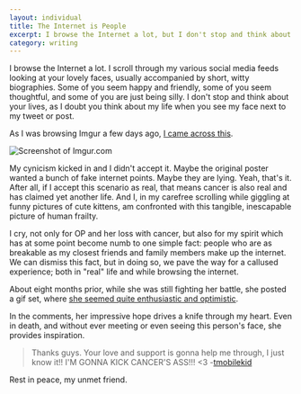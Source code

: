 ```yaml
---
layout: individual
title: The Internet is People
excerpt: I browse the Internet a lot, but I don't stop and think about your lives, as I doubt you think about my life when you see my face next to a ludicrous tweet.
category: writing
---
```


I browse the Internet a lot. I scroll through my various social media feeds looking at your lovely faces, usually accompanied by short, witty biographies. Some of you seem happy and friendly, some of you seem thoughtful, and some of you are just being silly. I don't stop and think about your lives, as I doubt you think about my life when you see my face next to my tweet or post.

As I was browsing Imgur a few days ago, [I came across this](http://imgur.com/gallery/Iaul0Mg).

<img src="{{site.url}}img/in-writings/op-cancer.png" alt="Screenshot of Imgur.com">

My cynicism kicked in and I didn't accept it. Maybe the original poster wanted a bunch of fake internet points. Maybe they are lying. Yeah, that's it. After all, if I accept this scenario as real, that means cancer is also real and has claimed yet another life. And I, in my carefree scrolling while giggling at funny pictures of cute kittens, am confronted with this tangible, inescapable picture of human frailty. 

I cry, not only for OP and her loss with cancer, but also for my spirit which has at some point become numb to one simple fact: people who are as breakable as my closest friends and family members make up the internet. We can dismiss this fact, but in doing so, we pave the way for a callused experience; both in "real" life and while browsing the internet.

About eight months prior, while she was still fighting her battle, she posted a gif set, where [she seemed quite enthusiastic and optimistic](http://imgur.com/gallery/iSrdq).

In the comments, her impressive hope drives a knife through my heart. Even in death, and without ever meeting or even seeing this person's face, she provides inspiration.

> Thanks guys. Your love and support is gonna help me through, I just know
> it!! I'M GONNA KICK CANCER'S ASS!!! <3 -[tmobilekid](http://imgur.com/user/tmobilekid/)

Rest in peace, my unmet friend.

